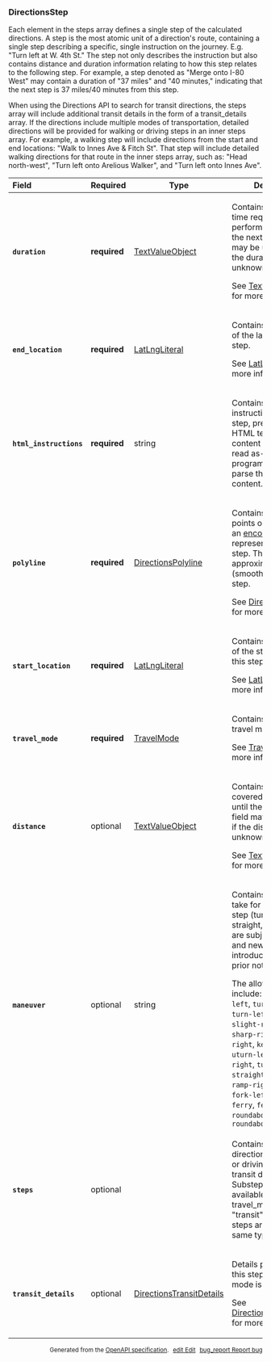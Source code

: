 <!--- This is a generated file, do not edit! -->
<!--- [START maps_http_schema_directionsstep] -->
<h3 class="schema-object" id="DirectionsStep">DirectionsStep</h3>

Each element in the steps array defines a single step of the calculated directions. A step is the most atomic unit of a direction's route, containing a single step describing a specific, single instruction on the journey. E.g. "Turn left at W. 4th St." The step not only describes the instruction but also contains distance and duration information relating to how this step relates to the following step. For example, a step denoted as "Merge onto I-80 West" may contain a duration of "37 miles" and "40 minutes," indicating that the next step is 37 miles/40 minutes from this step.

When using the Directions API to search for transit directions, the steps array will include additional transit details in the form of a transit_details array. If the directions include multiple modes of transportation, detailed directions will be provided for walking or driving steps in an inner steps array. For example, a walking step will include directions from the start and end locations: "Walk to Innes Ave & Fitch St". That step will include detailed walking directions for that route in the inner steps array, such as: "Head north-west", "Turn left onto Arelious Walker", and "Turn left onto Innes Ave".

| Field                                                                                                                     | Required     | Type                                                                             | Description                                                                                                                                                                                                                                                                                                                                                                                                                                                                                                                                                                                               |
| :------------------------------------------------------------------------------------------------------------------------ | ------------ | -------------------------------------------------------------------------------- | --------------------------------------------------------------------------------------------------------------------------------------------------------------------------------------------------------------------------------------------------------------------------------------------------------------------------------------------------------------------------------------------------------------------------------------------------------------------------------------------------------------------------------------------------------------------------------------------------------- |
| <h4 id="DirectionsStep-duration" class="add-link schema-object-property-key"><code>duration</code></h4>                   | **required** | [TextValueObject](#TextValueObject "TextValueObject")                            | <div class="ref-property-description"><p>Contains the typical time required to perform the step, until the next step. This field may be undefined if the duration is unknown.</p><p>See <a href="#TextValueObject">TextValueObject</a> for more information.</div>                                                                                                                                                                                                                                                                                                                                        |
| <h4 id="DirectionsStep-end_location" class="add-link schema-object-property-key"><code>end_location</code></h4>           | **required** | [LatLngLiteral](#LatLngLiteral "LatLngLiteral")                                  | <div class="ref-property-description"><p>Contains the location of the last point of this step.</p><p>See <a href="#LatLngLiteral">LatLngLiteral</a> for more information.</div>                                                                                                                                                                                                                                                                                                                                                                                                                           |
| <h4 id="DirectionsStep-html_instructions" class="add-link schema-object-property-key"><code>html_instructions</code></h4> | **required** | string                                                                           | <div class="nonref-property-description"><p>Contains formatted instructions for this step, presented as an HTML text string. This content is meant to be read as-is. Do not programmatically parse this display-only content.</p></div>                                                                                                                                                                                                                                                                                                                                                                   |
| <h4 id="DirectionsStep-polyline" class="add-link schema-object-property-key"><code>polyline</code></h4>                   | **required** | [DirectionsPolyline](#DirectionsPolyline "DirectionsPolyline")                   | <div class="ref-property-description"><p>Contains a single points object that holds an <a href="https://developers..google.com/maps/documentation/utilities/polylinealgorithm">encoded polyline</a> representation of the step. This polyline is an approximate (smoothed) path of the step.</p><p>See <a href="#DirectionsPolyline">DirectionsPolyline</a> for more information.</div>                                                                                                                                                                                                                   |
| <h4 id="DirectionsStep-start_location" class="add-link schema-object-property-key"><code>start_location</code></h4>       | **required** | [LatLngLiteral](#LatLngLiteral "LatLngLiteral")                                  | <div class="ref-property-description"><p>Contains the location of the starting point of this step.</p><p>See <a href="#LatLngLiteral">LatLngLiteral</a> for more information.</div>                                                                                                                                                                                                                                                                                                                                                                                                                       |
| <h4 id="DirectionsStep-travel_mode" class="add-link schema-object-property-key"><code>travel_mode</code></h4>             | **required** | [TravelMode](#TravelMode "TravelMode")                                           | <div class="ref-property-description"><p>Contains the type of travel mode used.</p><p>See <a href="#TravelMode">TravelMode</a> for more information.</div>                                                                                                                                                                                                                                                                                                                                                                                                                                                |
| <h4 id="DirectionsStep-distance" class="add-link schema-object-property-key"><code>distance</code></h4>                   | optional     | [TextValueObject](#TextValueObject "TextValueObject")                            | <div class="ref-property-description"><p>Contains the distance covered by this step until the next step. This field may be undefined if the distance is unknown.</p><p>See <a href="#TextValueObject">TextValueObject</a> for more information.</div>                                                                                                                                                                                                                                                                                                                                                     |
| <h4 id="DirectionsStep-maneuver" class="add-link schema-object-property-key"><code>maneuver</code></h4>                   | optional     | string                                                                           | <div class="nonref-property-description"><p>Contains the action to take for the current step (turn left, merge, straight, etc.). Values are subject to change, and new values may be introduced without prior notice.</p><div class="notranslate">The allowed values include: `turn-slight-left`, `turn-sharp-left`, `turn-left`, `turn-slight-right`, `turn-sharp-right`, `keep-right`, `keep-left`, `uturn-left`, `uturn-right`, `turn-right`, `straight`, `ramp-left`, `ramp-right`, `merge`, `fork-left`, `fork-right`, `ferry`, `ferry-train`, `roundabout-left`, and `roundabout-right`</div></div> |
| <h4 id="DirectionsStep-steps" class="add-link schema-object-property-key"><code>steps</code></h4>                         | optional     |                                                                                  | <div class="nonref-property-description"><p>Contains detailed directions for walking or driving steps in transit directions. Substeps are only available when travel_mode is set to "transit". The inner steps array is of the same type as steps.</p></div>                                                                                                                                                                                                                                                                                                                                              |
| <h4 id="DirectionsStep-transit_details" class="add-link schema-object-property-key"><code>transit_details</code></h4>     | optional     | [DirectionsTransitDetails](#DirectionsTransitDetails "DirectionsTransitDetails") | <div class="ref-property-description"><p>Details pertaining to this step if the travel mode is <code>TRANSIT</code>.</p><p>See <a href="#DirectionsTransitDetails">DirectionsTransitDetails</a> for more information.</div>                                                                                                                                                                                                                                                                                                                                                                               |

<p style="text-align: right; font-size: smaller;">Generated from the <a class="gc-analytics-event" data-category="GMP" data-label="openapi-github" href="https://github.com/googlemaps/openapi-specification" title="Google Maps Platform OpenAPI Specification" class="external">OpenAPI specification</a>.
<a class="gc-analytics-event" data-category="GMP" data-label="openapi-github-maps-http-schema-directionsstep" data-action="edit" style="margin-left: 5px;" href="https://github.com/googlemaps/openapi-specification/blob/main/specification/schemas/DirectionsStep.yml" title="Edit on GitHub"><span class="material-icons">edit</span> Edit</a>
<a class="gc-analytics-event" data-category="GMP" data-label="openapi-github-maps-http-schema-directionsstep" data-action="bug" style="margin-left: 5px;" href="https://github.com/googlemaps/openapi-specification/issues/new?assignees=&labels=type%3A+bug%2C+triage+me&template=bug_report.md&title=[schemas] Bug - DirectionsStep" title="File bug for schemas on GitHub"><span class="material-icons">bug_report</span> Report bug</a>
</p>

<!--- [END maps_http_schema_directionsstep] -->
